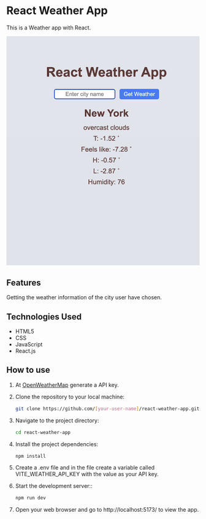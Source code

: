 # React Weather App

This is a Weather app with React.

<img src="./react-weather-app/src/assets/main.png" width="600px">

## Features
Getting the weather information of the city user have chosen.

## Technologies Used
- HTML5
- CSS
- JavaScript
- React.js

## How to use

1. At [OpenWeatherMap](https://openweathermap.org/) generate a API key.

2. Clone the repository to your local machine:

   ```bash
   git clone https://github.com/[your-user-name]/react-weather-app.git

3. Navigate to the project directory:

   ```bash
   cd react-weather-app

4. Install the project dependencies:

   ```bash
   npm install

5. Create a .env file and in the file create a variable called VITE_WEATHER_API_KEY with the value as your API key. 

6. Start the development server::

   ```bash
   npm run dev

7. Open your web browser and go to http://localhost:5173/ to view the app.
